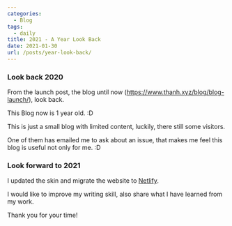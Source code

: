 ```yaml
---
categories:
  - Blog
tags:
  - daily
title: 2021 - A Year Look Back
date: 2021-01-30
url: /posts/year-look-back/
---
```



### Look back 2020

From the launch post, the blog until now (https://www.thanh.xyz/blog/blog-launch/), look back.

This Blog now is 1 year old. :D

This is just a small blog with limited content, luckily, there still some visitors.

One of them has emailed me to ask about an issue, that makes me feel this blog is useful not only for me. :D

### Look forward to 2021

I updated the skin and migrate the website to [Netlify](https://www.netlify.com/).

I would like to improve my writing skill, also share what I have learned from my work.

Thank you for your time!